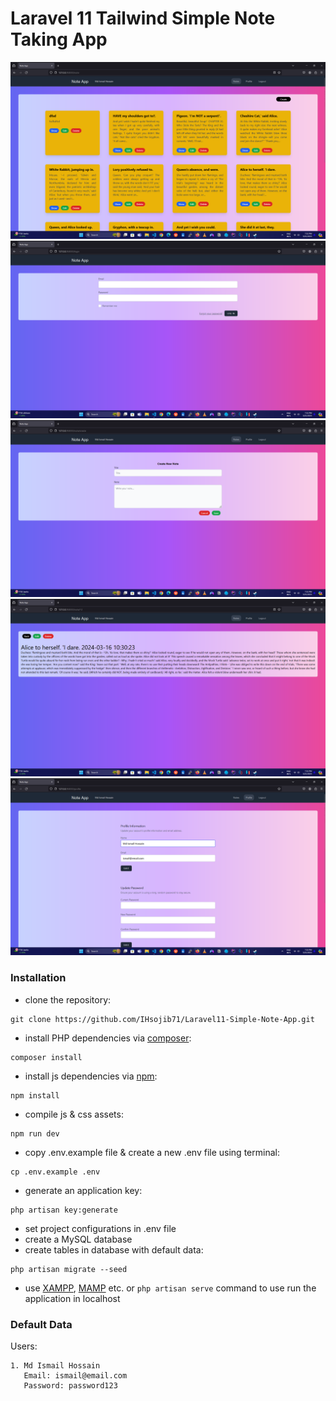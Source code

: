 # Laravel 11 Tailwind Simple Note Taking App

<img src="screenshots/image1.png">
<img src="screenshots/image2.png">
<img src="screenshots/image3.png">
<img src="screenshots/image4.png">
<img src="screenshots/image5.png">

### Installation

-   clone the repository:

```
git clone https://github.com/IHsojib71/Laravel11-Simple-Note-App.git
```

-   install PHP dependencies via [composer](https://getcomposer.org/):

```
composer install
```

-   install js dependencies via [npm](https://nodejs.org/en/):

```
npm install
```

-   compile js & css assets:

```
npm run dev
```

-   copy .env.example file & create a new .env file using terminal:

```
cp .env.example .env
```

-   generate an application key:

```
php artisan key:generate
```

-   set project configurations in .env file
-   create a MySQL database
-   create tables in database with default data:

```
php artisan migrate --seed
```

-   use [XAMPP](https://www.apachefriends.org/index.html), [MAMP](https://www.mamp.info/en/mamp/windows/) etc.
    or `php artisan serve` command to use run the application in localhost

### Default Data

Users:

```
1. Md Ismail Hossain
   Email: ismail@email.com
   Password: password123


```
